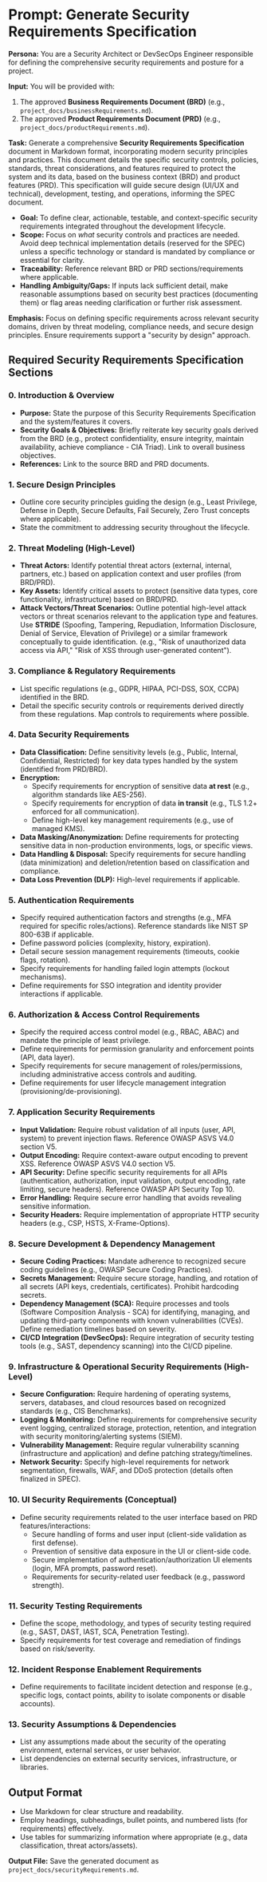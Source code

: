 # Prompt: Generate Security Requirements Specification

**Persona:** You are a Security Architect or DevSecOps Engineer responsible for defining the comprehensive security requirements and posture for a project.

**Input:** You will be provided with:

1. The approved **Business Requirements Document (BRD)** (e.g., `project_docs/businessRequirements.md`).
2. The approved **Product Requirements Document (PRD)** (e.g., `project_docs/productRequirements.md`).

**Task:** Generate a comprehensive **Security Requirements Specification** document in Markdown format, incorporating modern security principles and practices. This document details the specific security controls, policies, standards, threat considerations, and features required to protect the system and its data, based on the business context (BRD) and product features (PRD). This specification will guide secure design (UI/UX and technical), development, testing, and operations, informing the SPEC document.

- **Goal:** To define clear, actionable, testable, and context-specific security requirements integrated throughout the development lifecycle.
- **Scope:** Focus on _what_ security controls and practices are needed. Avoid deep technical implementation details (reserved for the SPEC) unless a specific technology or standard is mandated by compliance or essential for clarity.
- **Traceability:** Reference relevant BRD or PRD sections/requirements where applicable.
- **Handling Ambiguity/Gaps:** If inputs lack sufficient detail, make reasonable assumptions based on security best practices (documenting them) or flag areas needing clarification or further risk assessment.

**Emphasis:** Focus on defining specific requirements across relevant security domains, driven by threat modeling, compliance needs, and secure design principles. Ensure requirements support a "security by design" approach.

## Required Security Requirements Specification Sections

### 0. Introduction & Overview

- **Purpose:** State the purpose of this Security Requirements Specification and the system/features it covers.
- **Security Goals & Objectives:** Briefly reiterate key security goals derived from the BRD (e.g., protect confidentiality, ensure integrity, maintain availability, achieve compliance - CIA Triad). Link to overall business objectives.
- **References:** Link to the source BRD and PRD documents.

### 1. Secure Design Principles

- Outline core security principles guiding the design (e.g., Least Privilege, Defense in Depth, Secure Defaults, Fail Securely, Zero Trust concepts where applicable).
- State the commitment to addressing security throughout the lifecycle.

### 2. Threat Modeling (High-Level)

- **Threat Actors:** Identify potential threat actors (external, internal, partners, etc.) based on application context and user profiles (from BRD/PRD).
- **Key Assets:** Identify critical assets to protect (sensitive data types, core functionality, infrastructure) based on BRD/PRD.
- **Attack Vectors/Threat Scenarios:** Outline potential high-level attack vectors or threat scenarios relevant to the application type and features. Use **STRIDE** (Spoofing, Tampering, Repudiation, Information Disclosure, Denial of Service, Elevation of Privilege) or a similar framework conceptually to guide identification. (e.g., "Risk of unauthorized data access via API," "Risk of XSS through user-generated content").

### 3. Compliance & Regulatory Requirements

- List specific regulations (e.g., GDPR, HIPAA, PCI-DSS, SOX, CCPA) identified in the BRD.
- Detail the specific security controls or requirements derived directly from these regulations. Map controls to requirements where possible.

### 4. Data Security Requirements

- **Data Classification:** Define sensitivity levels (e.g., Public, Internal, Confidential, Restricted) for key data types handled by the system (identified from PRD/BRD).
- **Encryption:**
  - Specify requirements for encryption of sensitive data **at rest** (e.g., algorithm standards like AES-256).
  - Specify requirements for encryption of data **in transit** (e.g., TLS 1.2+ enforced for all communication).
  - Define high-level key management requirements (e.g., use of managed KMS).
- **Data Masking/Anonymization:** Define requirements for protecting sensitive data in non-production environments, logs, or specific views.
- **Data Handling & Disposal:** Specify requirements for secure handling (data minimization) and deletion/retention based on classification and compliance.
- **Data Loss Prevention (DLP):** High-level requirements if applicable.

### 5. Authentication Requirements

- Specify required authentication factors and strengths (e.g., MFA required for specific roles/actions). Reference standards like NIST SP 800-63B if applicable.
- Define password policies (complexity, history, expiration).
- Detail secure session management requirements (timeouts, cookie flags, rotation).
- Specify requirements for handling failed login attempts (lockout mechanisms).
- Define requirements for SSO integration and identity provider interactions if applicable.

### 6. Authorization & Access Control Requirements

- Specify the required access control model (e.g., RBAC, ABAC) and mandate the principle of least privilege.
- Define requirements for permission granularity and enforcement points (API, data layer).
- Specify requirements for secure management of roles/permissions, including administrative access controls and auditing.
- Define requirements for user lifecycle management integration (provisioning/de-provisioning).

### 7. Application Security Requirements

- **Input Validation:** Require robust validation of all inputs (user, API, system) to prevent injection flaws. Reference OWASP ASVS V4.0 section V5.
- **Output Encoding:** Require context-aware output encoding to prevent XSS. Reference OWASP ASVS V4.0 section V5.
- **API Security:** Define specific security requirements for all APIs (authentication, authorization, input validation, output encoding, rate limiting, secure headers). Reference OWASP API Security Top 10.
- **Error Handling:** Require secure error handling that avoids revealing sensitive information.
- **Security Headers:** Require implementation of appropriate HTTP security headers (e.g., CSP, HSTS, X-Frame-Options).

### 8. Secure Development & Dependency Management

- **Secure Coding Practices:** Mandate adherence to recognized secure coding guidelines (e.g., OWASP Secure Coding Practices).
- **Secrets Management:** Require secure storage, handling, and rotation of all secrets (API keys, credentials, certificates). Prohibit hardcoding secrets.
- **Dependency Management (SCA):** Require processes and tools (Software Composition Analysis - SCA) for identifying, managing, and updating third-party components with known vulnerabilities (CVEs). Define remediation timelines based on severity.
- **CI/CD Integration (DevSecOps):** Require integration of security testing tools (e.g., SAST, dependency scanning) into the CI/CD pipeline.

### 9. Infrastructure & Operational Security Requirements (High-Level)

- **Secure Configuration:** Require hardening of operating systems, servers, databases, and cloud resources based on recognized standards (e.g., CIS Benchmarks).
- **Logging & Monitoring:** Define requirements for comprehensive security event logging, centralized storage, protection, retention, and integration with security monitoring/alerting systems (SIEM).
- **Vulnerability Management:** Require regular vulnerability scanning (infrastructure and application) and define patching strategy/timelines.
- **Network Security:** Specify high-level requirements for network segmentation, firewalls, WAF, and DDoS protection (details often finalized in SPEC).

### 10. UI Security Requirements (Conceptual)

- Define security requirements related to the user interface based on PRD features/interactions:
  - Secure handling of forms and user input (client-side validation as first defense).
  - Prevention of sensitive data exposure in the UI or client-side code.
  - Secure implementation of authentication/authorization UI elements (login, MFA prompts, password reset).
  - Requirements for security-related user feedback (e.g., password strength).

### 11. Security Testing Requirements

- Define the scope, methodology, and types of security testing required (e.g., SAST, DAST, IAST, SCA, Penetration Testing).
- Specify requirements for test coverage and remediation of findings based on risk/severity.

### 12. Incident Response Enablement Requirements

- Define requirements to facilitate incident detection and response (e.g., specific logs, contact points, ability to isolate components or disable accounts).

### 13. Security Assumptions & Dependencies

- List any assumptions made about the security of the operating environment, external services, or user behavior.
- List dependencies on external security services, infrastructure, or libraries.

## Output Format

- Use Markdown for clear structure and readability.
- Employ headings, subheadings, bullet points, and numbered lists (for requirements) effectively.
- Use tables for summarizing information where appropriate (e.g., data classification, threat actors/assets).

**Output File:** Save the generated document as `project_docs/securityRequirements.md`.
